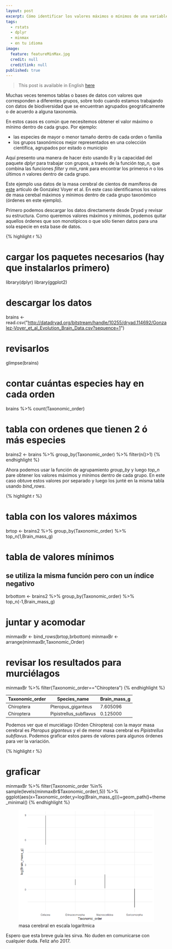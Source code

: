 ```yaml
---
layout: post
excerpt: Cómo identificar los valores máximos o mínimos de una variable para datos agrupados utilizando R y dplyr.
tags:
  - rstats
  - dplyr
  - minmax
  - en tu idioma
image:
  feature: featureMinMax.jpg
  credit: null
  creditlink: null
published: true
---
```


> This post is available in English [here](http://luisdva.github.io/rstats/Top-and-bottom-values-for-groups/)

Muchas veces tenemos tablas o bases de datos con valores que corresponden a diferentes grupos, sobre todo cuando estamos trabajando con datos de biodiversidad que se encuentran agrupados geográficamente o de acuerdo a alguna taxonomía. 

En estos casos es común que necesitemos obtener el valor máximo o mínimo dentro de cada grupo. Por ejemplo: 

- las especies de mayor o menor tamaño dentro de cada orden o familia
- los grupos taxonómicos mejor representados en una colección científica, agrupados por estado o municipio

Aquí presento una manera de hacer ésto usando R y la capacidad del paquete _dplyr_ para trabajar con grupos, a través de la función _top\_n_, que combina las funciones _filter_ y _min\_rank_ para encontrar los primeros _n_ o los últimos _n_ valores dentro de cada grupo.

Este ejemplo usa datos de la masa cerebral de cientos de mamíferos de 
[este](http://onlinelibrary.wiley.com/doi/10.1111/evo.12943/abstract) artículo de Gonzalez Voyer et al. En este caso identificamos los valores de masa cerebal máximos y mínimos dentro de cada grupo taxonómico (órdenes en este ejemplo).

Primero podemos descargar los datos directamente desde Dryad y revisar su estructura. Como queremos valores máximos y mínimos, podemos quitar aquellos órdenes que son monotípicos o que sólo tienen datos para una sola especie en esta base de datos.

{% highlight r %}
# cargar los paquetes necesarios (hay que instalarlos primero)
library(dplyr)
library(ggplot2)

# descargar los datos
brains <- read.csv("http://datadryad.org/bitstream/handle/10255/dryad.114692/Gonzalez-Voyer_et_al_Evolution_Brain_Data.csv?sequence=1")

# revisarlos
glimpse(brains)

# contar cuántas especies hay en cada orden
brains %>% count(Taxonomic_order)
# tabla con ordenes que tienen 2 ó más especies
brains2 <- brains %>% group_by(Taxonomic_order) %>% filter(n()>1)
{% endhighlight %}

Ahora podemos usar la función de agrupamiento _group\_by_ y luego _top\_n_ pare obtener los valores máximos y mínimos dentro de cada grupo. En este caso obtuve estos valores por separado y luego los junté en la misma tabla usando _bind\_rows_.

{% highlight r %}
# tabla con los valores máximos
brtop <-   brains2 %>% group_by(Taxonomic_order) %>% top_n(1,Brain_mass_g)
# tabla de valores mínimos
## se utiliza la misma función pero con un índice negativo
brbottom <-   brains2 %>% group_by(Taxonomic_order) %>% top_n(-1,Brain_mass_g)
# juntar y acomodar
minmaxBr <- bind_rows(brtop,brbottom) 
minmaxBr <- arrange(minmaxBr,Taxonomic_Order)
# revisar los resultados para murciélagos
minmaxBr %>% filter(Taxonomic_order=="Chiroptera")
{% endhighlight %}

| Taxonomic_order | Species_name           | Brain_mass_g |
|-----------------|------------------------|--------------|
| Chiroptera      | Pteropus_giganteus     | 7.605096     |
| Chiroptera      | Pipistrellus_subflavus | 0.125000     |

Podemos ver que el murciélago (Orden Chiroptera) con la mayor masa cerebral es _Pteropus giganteus_ y el de menor masa cerebral es _Pipistrellus subflavus_. Podemos graficar estos pares de valores para algunos órdenes para ver la variación.

{% highlight r %}
# graficar
minmaxBr %>% filter(Taxonomic_order %in% sample(levels(minmaxBr$Taxonomic_order),5)) %>% 
ggplot(aes(x=Taxonomic_order,y=log(Brain_mass_g)))+geom_path()+theme_minimal()
{% endhighlight %}

<figure>
    <a href="/images/bothslopes.png"><img src="/images/brainMasses.png"></a>
        <figcaption>masa cerebral en escala logarítmica</figcaption>
</figure>


Espero que esta breve guía les sirva. No duden en comunicarse con cualquier duda. Feliz año 2017.
